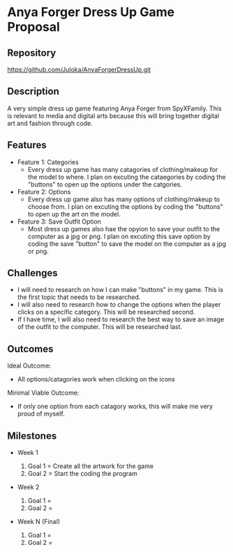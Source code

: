 # Anya Forger Dress Up Game Proposal

## Repository
https://github.com/Juloka/AnyaForgerDressUp.git

## Description
A very simple dress up game featuring Anya Forger from SpyXFamily. This is relevant to media and digital arts because this will bring together digital art and fashion through code.

## Features
- Feature 1: Categories
	- Every dress up game has many catagories of clothing/makeup for the model to where. I plan on excuting the cataegories by coding the "buttons" to open up the options under the catgories.
- Feature 2: Options
	- Every dress up game also has many options of clothing/makeup to choose from. I plan on excuting the options by coding the "buttons" to open up the art on the model.
- Feature 3: Save Outfit Option
	- Most dress up games also hae the opyion to save your outfit to the computer as a jpg or png. I plan on excuting this save option by coding the save "button" to save the model on the computer as a jpg or png.

## Challenges
- I will need to research on how I can make "buttons" in my game. This is the first topic that needs to be researched.
- I will also need to research how to change the options when the player clicks on a specific category. This will be researched second.
- If I have time, I will also need to research the best way to save an image of the outfit to the computer. This will be researched last.

## Outcomes
Ideal Outcome:
- All options/catagories work when clicking on the icons

Minimal Viable Outcome:
- If only one option from each catagory works, this will make me very proud of myself.

## Milestones

- Week 1
  1. Goal 1 = Create all the artwork for the game
  2. Goal 2 = Start the coding the program

- Week 2
  1. Goal 1 = 
  2. Goal 2 = 

- Week N (Final)
  1. Goal 1 = 
  2. Goal 2 = 
